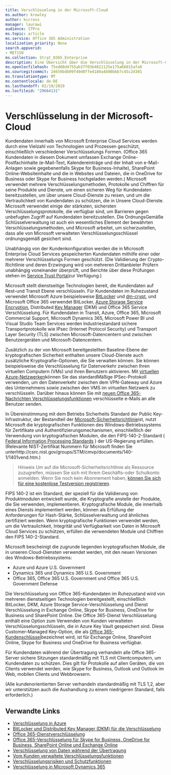 ```yaml
---
title: Verschlüsselung in der Microsoft-Cloud
ms.author: krowley
author: kccross
manager: laurawi
audience: ITPro
ms.topic: article
ms.service: Office 365 Administration
localization_priority: None
search.appverid:
- MET150
ms.collection: Strat_O365_Enterprise
description: Eine Übersicht über die Verschlüsselung in der Microsoft-Cloud.
ms.openlocfilehash: 75ed88d4755ab37f03b4821125e175a66015afa8
ms.sourcegitcommit: 24659bdb09f49d0ffed180a4b80bbb7c45c2d301
ms.translationtype: MT
ms.contentlocale: de-DE
ms.lasthandoff: 02/19/2019
ms.locfileid: "29664131"
---
```

# <a name="encryption-in-the-microsoft-cloud"></a>Verschlüsselung in der Microsoft-Cloud

Kundendaten innerhalb von Microsoft Enterprise Cloud Services werden durch eine Vielzahl von Technologien und Prozessen geschützt, einschließlich verschiedener Verschlüsselungs Formen. (Office 365 Kundendaten in diesem Dokument umfassen Exchange Online-Postfachinhalte (e-Mail-Text, Kalendereinträge und der Inhalt von e-Mail-Anlagen sowie gegebenenfalls Skype for Business-Inhalte), SharePoint Online-Websiteinhalte und die in Websites und Dateien, die in OneDrive for Business oder Skype for Business hochgeladen werden.) Microsoft verwendet mehrere Verschlüsselungsmethoden, Protokolle und Chiffren für seine Produkte und Dienste, um einen sicheren Weg für Kundendaten bereitzustellen, um über unsere Cloud-Dienste zu reisen, und um die Vertraulichkeit von Kundendaten zu schützen, die in Unsere Cloud-Dienste. Microsoft verwendet einige der stärksten, sichersten Verschlüsselungsprotokolle, die verfügbar sind, um Barrieren gegen unbefugten Zugriff auf Kundendaten bereitzustellen. Die OrdnungsGemäße Schlüsselverwaltung ist auch ein wesentliches Element der bewährten Verschlüsselungsmethoden, und Microsoft arbeitet, um sicherzustellen, dass alle von Microsoft verwalteten Verschlüsselungsschlüssel ordnungsgemäß gesichert sind.

Unabhängig von der Kundenkonfiguration werden die in Microsoft Enterprise Cloud Services gespeicherten Kundendaten mithilfe einer oder mehrerer Verschlüsselungs Formen geschützt. (Die Validierung der Crypto-Richtlinie und deren Erzwingung wird von mehreren Drittanbieter Prüfern unabhängig voneinander überprüft, und Berichte über diese Prüfungen stehen im [Service Trust Portal](https://aka.ms/stp)zur Verfügung.)

Microsoft stellt dienstseitige Technologien bereit, die Kundendaten auf Rest-und Transit Ebene verschlüsseln. Für Kundendaten im Ruhezustand verwendet Microsoft Azure beispielsweise [BitLocker](https://docs.microsoft.com/windows/device-security/bitlocker/bitlocker-overview) und [dm-crypt](https://en.wikipedia.org/wiki/Dm-crypt), und Microsoft Office 365 verwendet BitLocker, [Azure Storage Service Encryption](https://azure.microsoft.com/documentation/articles/storage-service-encryption/), Distributed [Key Manager](https://support.office.com/article/989ba10c-f73f-4efb-ad1b-af3322e5f376) (DKM) und Office 365 Service Verschlüsselung. Für Kundendaten in Transit, Azure, Office 365, Microsoft Commercial Support, Microsoft Dynamics 365, Microsoft Power BI und Visual Studio Team Services werden Industriestandard sichere Transportprotokolle wie IPsec (Internet Protocol Security) und Transport Layer Security (TLS) zwischen Microsoft-Datencentern und zwischen Benutzergeräten und Microsoft-Datencentern.

Zusätzlich zu der von Microsoft bereitgestellten Baseline-Ebene der kryptografischen Sicherheit enthalten unsere Cloud-Dienste auch zusätzliche Kryptografie-Optionen, die Sie verwalten können. Sie können beispielsweise die Verschlüsselung für Datenverkehr zwischen Ihren virtuellen Computern (VMs) und ihren Benutzern aktivieren. Mit [virtuellen Azure-Netzwerken](https://azure.microsoft.com/services/virtual-network/)können Sie das standardMäßige IPSec-Protokoll verwenden, um den Datenverkehr zwischen dem VPN-Gateway und Azure des Unternehmens sowie zwischen den VMS im virtuellen Netzwerk zu verschlüsseln. Darüber hinaus können Sie mit [neuen Office 365-Nachrichten Verschlüsselungsfunktionen](set-up-new-message-encryption-capabilities.md) verschlüsselte e-Mails an alle Benutzer senden.

In Übereinstimmung mit dem Betriebs Sicherheits Standard der Public Key-Infrastruktur, der Bestandteil der [Microsoft-Sicherheitsrichtlinie](https://servicetrust.microsoft.com/ViewPage/TrustDocuments?command=Download&downloadType=Document&downloadId=5868ecc8-50b7-4f91-b43f-640e2b99e86e&docTab=6d000410-c9e9-11e7-9a91-892aae8839ad_FAQ%20and%20White%20Papers)ist, nutzt Microsoft die kryptografischen Funktionen des Windows-Betriebssystems für Zertifikate und Authentifizierungsmechanismen, einschließlich der Verwendung von kryptografischen Modulen, die den FIPS-140-2-Standard ( [Federal Information Processing Standards](http://csrc.nist.gov/publications/PubsFIPS.html) ) der US-Regierung erfüllen. (Relevante NIST-Zertifikat Nummern für Microsoft finden Sie unterhttp://csrc.nist.gov/groups/STM/cmvp/documents/140-1/1401vend.htm.)

> Hinweis Um auf die Microsoft-Sicherheitsrichtlinie als Ressource zuzugreifen, müssen Sie sich mit Ihrem Geschäfts-oder Schulkonto anmelden. Wenn Sie noch kein Abonnement haben, [können Sie sich für eine ﻿kostenlose Testversion registrieren](https://servicetrust.microsoft.com/Home/TrialSubscriptions).

FIPS 140-2 ist ein Standard, der speziell für die Validierung von Produktmodulen entwickelt wurde, die Kryptografie anstelle der Produkte, die Sie verwenden, implementieren. Kryptografische Module, die innerhalb eines Diensts implementiert werden, können als Erfüllung der Anforderungen für Hash-Stärke, Schlüsselverwaltung und ähnliches zertifiziert werden. Wenn kryptografische Funktionen verwendet werden, um die Vertraulichkeit, Integrität und Verfügbarkeit von Daten in Microsoft Cloud Services zu schützen, erfüllen die verwendeten Module und Chiffren den FIPS 140-2-Standard.

Microsoft bescheinigt die zugrunde liegenden kryptografischen Module, die in unseren Cloud-Diensten verwendet werden, mit den neuen Versionen des Windows-Betriebssystems:
- Azure und Azure U.S. Government
- Dynamics 365 und Dynamics 365 U.S. Government
- Office 365, Office 365 U.S. Government und Office 365 U.S. Government Defense

Die Verschlüsselung von Office 365-Kundendaten im Ruhezustand wird von mehreren dienstseitigen Technologien bereitgestellt, einschließlich BitLocker, DKM, Azure Storage Service-Verschlüsselung und Dienst Verschlüsselung in Exchange Online, Skype for Business, OneDrive for Business und SharePoint Online. Die Office 365-Dienst Verschlüsselung enthält eine Option zum Verwenden von Kunden verwalteten Verschlüsselungsschlüsseln, die in Azure Key Vault gespeichert sind. Diese Customer-Managed Key-Option, die als [Office 365-Kundenschlüssel](https://support.office.com/article/f2cd475a-e592-46cf-80a3-1bfb0fa17697)bezeichnet wird, ist für Exchange Online, SharePoint Online, Skype for Business und OneDrive for Business verfügbar.

Für Kundendaten während der Übertragung verhandeln alle Office 365-Server sichere Sitzungen standardmäßig mit TLS mit Clientcomputern, um Kundendaten zu schützen.  Dies gilt für Protokolle auf allen Geräten, die von Clients verwendet werden, wie Skype for Business, Outlook und Outlook im Web, mobilen Clients und Webbrowsern.

(Alle kundenorientierten Server verhandeln standardmäßig mit TLS 1,2, aber wir unterstützen auch die Aushandlung zu einem niedrigeren Standard, falls erforderlich.)

## <a name="related-links"></a>Verwandte Links

- [Verschlüsselung in Azure](office-365-azure-encryption.md)
- [BitLocker und Distributed Key Manager (DKM) für die Verschlüsselung](office-365-bitlocker-and-distributed-key-manager-for-encryption.md)
- [Office 365-Dienstverschlüsselung](office-365-service-encryption.md)
- [Office 365-Verschlüsselung für Skype for Business, OneDrive for Business, SharePoint Online und Exchange Online](office-365-encryption-for-skype-onedrive-sharepoint-and-exchange.md)
- [Verschlüsselung von Daten während der Übertragung](office-365-encryption-for-data-in-transit.md)
- [Vom Kunden verwaltete Verschlüsselungsfunktionen](office-365-customer-managed-encryption-features.md)
- [Verschlüsselungsrisiken und Schutzfunktionen](office-365-encryption-risks-and-protections.md)
- [Verschlüsselung in Microsoft Dynamics 365](office-365-encryption-in-microsoft-dynamics-365.md)